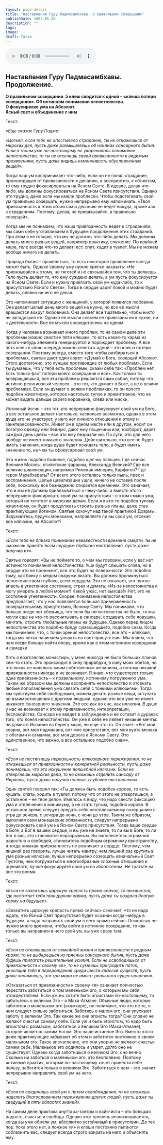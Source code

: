 ```yaml
---
layout: page-detail
title: "Наставления Гуру Падмасамбхавы. О правильном созерцании"
publishDate: 2003.05.28
description: ""
tags:
image:
draft: false
---
```


<audio title="2003.05.28 - Наставления Гуру Падмасамбхавы. О правильном созерцании.mp3" src="/upload/iblock/bfc/bfcbc1cb37c14f8032eb1a1200ba3c7f.mp3" controls=""></audio>

## **Наставления Гуру Падмасамбхавы. Продолжение.**  
**О правильном созерцании. 5 клеш сводится к одной – «клеша потери созерцания». Об истинном понимании непостоянства.**  
**О фокусировке ума на Абсолют.**  
**Ясный свет и объединение с ним**   
  
  
 Текст:

_«Еще сказал Гуру Падма:_ 

 _«Цогьял, если тебе не опостылело страдание, ты не откажешься от мирских дел, пусть даже размышляешь об изъянах сансарного бытия. Если в твоем уме по-настоящему не укоренилось понимание непостоянства, то ты не отсечешь своей привязанности к видимым проявлениям, пусть даже видишь изменчивость обусловленных вещей»._ 

 Когда наш ум воспринимает что-либо, если он не понял страдание, происходящее от привязанности к деланию, к восприятию, к объектам, то ему трудно фокусироваться на Ясном Свете. В идеале, делая что-либо, мы должны фокусироваться на Ясном Свете присутствия. Однако это трудно, даже если мы имели проблески. Чтобы подстегивать свой ум правильно созерцать, нужно непрерывно ему напоминать: «Твоя привязанность к этим объектам и деланию не ведет никуда, кроме как к страданиям. Поэтому, делая, не привязывайся, а правильно созерцай».

  
 Когда мы не понимаем, что наша привязанность ведет к страданиям, мы сами себе уготавливаем в будущем продолжение этих страданий. При этом я не говорю, что мы не должны что-либо делать. Мы должны делать много разных вещей, например практику, служение. По крайней мере, тело всегда что-то делает: ест, спит, ходит в туалет. Мы не можем вообще ничего не делать.

  
 Природа бытия – проявляться, то есть некоторое проявление всегда может быть. Однако своему уму нужно крепко наказать: «Не привязывайся к этому, не тяготей и не связывайся тем, что ты делаешь. Тело пусть делает то, что ему суждено делать, а ум пусть фокусируется на Ясном Свете. Если и нужно привязать свой ум куда-либо, то к присутствию Ясного Света». Тогда в сердце царит покой и можно будет делать, словно ничего не делая.

  
 Это напоминает ситуацию с женщиной, у которой появился любовник. Она делает целый день много вещей на кухне, но все ее мысли вращаются вокруг любовника. Она делает все тщательно, чтобы никто не заподозрил ее. Однако ее мысли совсем не привязаны ни к кухне, ни к деятельности. Все ее мысли сосредоточены на одном.

  
 Когда у человека возникает много проблем, то на самом деле эти проблемы можно свести к пяти клешам, то есть какая-то карма из какого-нибудь элемента генерируется и порождает проблему. А все пять клеш в свою очередь можно свести к одной – это клеша потери созерцания. Поэтому всегда, вместо того чтобы разбираться в проблемах, святые дают один совет: «Думай о Боге, созерцай Абсолют. Этого достаточно, это лучшее противоядие от любых проблем». Если ты думаешь, что у тебя есть проблемы, скажи себе так: «Проблем нет. Есть только факт потери моего созерцания и все». Как только ты возвращаешься, все эти проблемы решаются сами собой, потому что истинно религиозный человек – это тот, кто думает о Боге, а не о всяких проблемках. Если он думает о всяких проблемках, то он просто подобен животному, которое настолько тупое и примитивное, что не может видеть дальше своего коровника, хлева или миски.

  
 Истинный йогин – это тот, кто непрерывно фокусирует свой ум на Боге, а все остальное делает настолько, насколько возможно, однако в этом душа его не участвует, у него нет личного отношения к этому и заинтересованности. Живет он в одном месте или в другом, носит он богатую одежду или бедную, дают ему пощечины или, наоборот, дарят каждый день цветы – все это ему безразлично. По сути, это для него вообще не имеет никакого значения. Действительно, это все не будет иметь значения, когда душа будет покидать тело, а будет иметь значение то, на чем ты сфокусировал свой ум.

  
 Эта жизнь подобна былинке, подобна щелчку пальцев. Где сейчас Великие Моголы, египетские фараоны, Александр Великий? Где все великие цивилизации, например Римская империя, Карфаген? Где герои Махабхараты? От всего этого осталась только пыль, прах и воспоминания. Целые цивилизации ушли, ничего не оставив после себя, поскольку все безнадежно стирается временем. Это означает, что и мы не должны привязываться к чему-либо, а вместо этого непрерывно фиксировать свой ум на присутствии – в этом смысл ума, который не тяготеет к мирским делам. Если же кто-то подобен тупому животному, он будет продолжать строить разные планы, даже став практикующим йогином. Святые хохочут над такой практикой Дхармы. Задумайтесь, будучи монахами, направляете ли вы свой ум, отсекая все иллюзии, на Абсолют?

  
 Текст:

_«Если тебе не близко понимание неизвестности времени смерти, ты не сможешь принять всем сердцем глубокие наставления, пусть даже получив их»._ 

 Святые говорят: «Вы не поймете то, о чем мы говорим, если у вас нет истинного понимания непостоянства. Уши будут слышать слова, но в сердце это не проникнет, все это будет на поверхности. Это подобно тому, как банку с медом снаружи лизать. Вы должны проникнуться непостоянством глубоко, всем сердцем. Это не означает, что нужно впасть в угнетенное состояние, страх и думать: «Из-за непостоянства я могу умереть в любой момент! Какой ужас, нет выхода!» Нет, это не состояние угнетенности. Скорее, понимание непостоянства предполагает, что у нас появляется большая приверженность созерцательному присутствию, Ясному Свету. Мы понимаем, что больше нигде нет убежища, что если бы непостоянства не было, то мы могли еще на что-то рассчитывать в сансаре, создавать себе ловушки, мечтать, строить глобальные планы на будущее. Однако перед лицом непостоянства это подобно бреду сумасшедшего, подобно снам. Когда мы понимаем, что, с точки зрения непостоянства, все это – иллюзия, тогда мы четко начинаем уповать на свет присутствия. Мы знаем, что нам негде больше найти опору, кроме как в этом истинном созерцании и самадхи.

  
 Хоть я возглавляю монастырь, у меня никогда не было больших планов кем-то стать. Это происходит в силу прарабдхи, в силу моих обетов, но это никак не являлось моим собственным желанием, а потому никакой привязанности никогда и не возникает. Я знаю, что существует только одна привязанность – к правильному, истинному погружению ума. Таким же образом мы должны воспринять непостоянство и отсекать любые поползновения ума связать себя с тонкими иллюзиями. Тогда мы чувствуем себя свободными, можем делать разные вещи, вступать во взаимоотношения с другими людьми, однако это все уже не имеет никакого сансарного значения. Это все как во сне, как иллюзия. В душе у нас не возникает к этому привязанности, интерпретации, беспокойства. Сансара не введет в заблуждение и не оставит в дураках того, кто понял непостоянство. Он уже в себе не лелеет никакие мечты: ни домик в Испании на берегу моря, ни еще что-то. Он знает: «Вот мой коврик, вот моя падмасана, вот мое присутствие, вот моя курта монаха с обетами и самаями, вот моя дорога к Ясному Свету. Это единственное, что важно, а все остальное подобно снам».

  
 Текст:

_«Если не постигнешь нереальность иллюзорного переживания, то не откажешься от привязанности к конкретной реальности, пусть даже понимаешь, что это искушение волшебной иллюзии. Если не отвергнешь мирские дела, то не сможешь отделить сансару от Нирваны, пусть даже получив полные, глубокие наставления»._ 

 Один святой говорил так: «Ты должен быть подобен корове, то есть кушать, спать, ходить в туалет, потому что от этого не отвертишься, а остальное – не твое дело». Имелось в виду, что надо свести фиксацию ума и отвлечения к минимуму, а не стать тупым, подобно корове. В остальное время следует предать себя неотвлекаемому созерцанию с утра до вечера, с вечера до ночи, с ночи до утра. Таким же образом, выполняя свои монашеские обязанности, следует непрерывно фокусировать свой ум на Ясном Свете присутствия. Тогда ваше сердце в Боге, а Бог в вашем сердце, и вы уже не знаете, то ли вы в Боге, то ли Бог в вас, это становится неразрывным. Вы наполняетесь огромной радостью и свободой, становитесь подобным огромному пространству, и тогда никакая привязанность не возникает в сердце. Поэтому, чем лишний раз говорить, лучше читать мантру, чем лишний раз крутить в уме разные иллюзии, лучше непрерывно созерцать изначальный Свет Пустоты, чем погружаться в многообразные сложные отношения и оценивать, лучше фокусируйте свой ум на абсолютном. Не тратьте на все это время.

  
 Текст:

_«Если не захватишь царскую крепость прямо сейчас, то неизвестно, где настигнет тебя твоя дурная карма, пусть даже ты создала благую карму на будущее»._ 

 «Захватить царскую крепость прямо сейчас» означает, что не надо ждать, что Ясный Свет присутствия будет осознан когда-нибудь в будущем, а надо направить свой ум в него прямо сейчас. Поскольку не нужно много времени, чтобы войти в истинное созерцание, то как только вы направили в него свой ум, вы уже сразу там.

  
 Текст:

_«Если не откажешься от семейной жизни и привязанности к родным краям, то не выберешься из трясины сансарного бытия, пусть даже будешь прилагать решительные усилия. Если не освободишься от привязанности к своему «я», то не сумеешь преградить поток, уносящий тебя в перерождения среди шести классов существ, пусть даже понимаешь, что три мира не имеют реального существования»._ 

  
 «Отказаться от привязанности к своему «я» означает полностью перестать заботиться о том маленьком эго, с которым мы себя отождествляем. Если уж вы хотите быть эгоистами по-настоящему, то заботьтесь о великом Эго – о Маха-Атмане. Обычные люди, которые заботятся о маленьком эго (ахамкаре), не понимают, что это не то, о чем следует сильно заботиться. Заботясь о малом эго, они упускают заботу о великом Эго. Так какие же они эгоисты тогда? Они словно не желают счастья самому себе. Если уж и быть эгоистом, то надо быть эгоистом с размахом, заботиться о великом Эго (Маха-Атмане), которое является самим Богом. Это наше истинное Эго. Вместо этого даже практикующие забывают об этом и заботятся постоянно о своем маленьком эго. Такое впечатление, что они упорно не желают счастья самим себе. Маленькое эго родилось и умрет, долго оно не существует. Однако когда заботишься о великом Эго, оно вечно. Сколько ни заботься о маленьком эго, это бесполезно. Поэтому истинный практик, который по-настоящему хочет принести себе пользу, заботится только о великом Эго. Заботиться о нем – это значит непрерывно направлять свой ум на него.

  
 Текст:

_«Если не соединишь свой ум с путем освобождения, то не сможешь наделить благословением переживания других людей, пусть даже ты сведущий в пяти областях знаний»._ 

  
 На самом деле практика ануттара-тантры и лайя-йоги – это большая радость, счастье и свобода. Однако этот уровень реализовывается, когда вы уже обрели ум, абсолютно устойчивый в присутствии. До тех пор, пока этого нет, а ложное «я» и клеши постоянно пытаются соблазнить вас, следует всегда строго взирать на него и объяснять ему.
  
  
